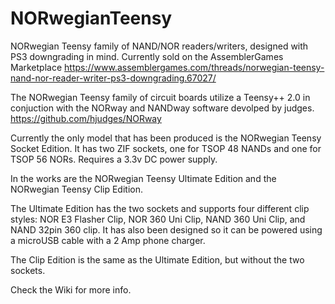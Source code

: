 # NORwegianTeensy
NORwegian Teensy family of NAND/NOR readers/writers, designed with PS3 downgrading in mind. Currently sold on the AssemblerGames Marketplace https://www.assemblergames.com/threads/norwegian-teensy-nand-nor-reader-writer-ps3-downgrading.67027/

The NORwegian Teensy family of circuit boards utilize a Teensy++ 2.0 in conjuction with the NORway and NANDway software devolped by judges. https://github.com/hjudges/NORway

Currently the only model that has been produced is the NORwegian Teensy Socket Edition. It has two ZIF sockets, one for TSOP 48 NANDs and one for TSOP 56 NORs. Requires a 3.3v DC power supply.

In the works are the NORwegian Teensy Ultimate Edition and the NORwegian Teensy Clip Edition.

The Ultimate Edition has the two sockets and supports four different clip styles: NOR E3 Flasher Clip, NOR 360 Uni Clip, NAND 360 Uni Clip, and NAND 32pin 360 clip. It has also been designed so it can be powered using a microUSB cable with a 2 Amp phone charger.

The Clip Edition is the same as the Ultimate Edition, but without the two sockets.

Check the Wiki for more info.
